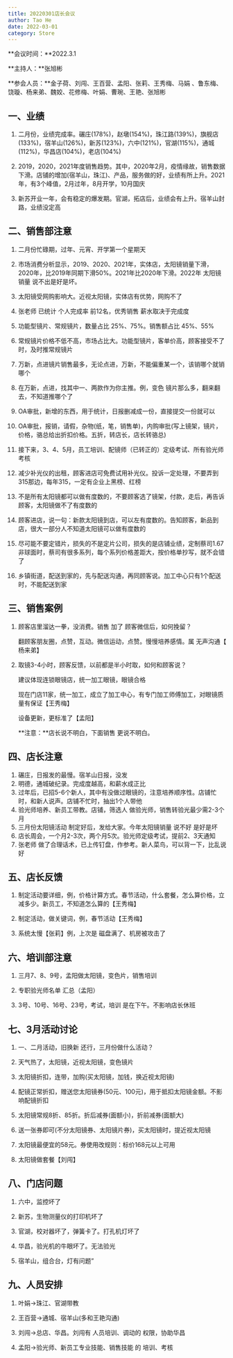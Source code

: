 ```yaml
---
title: 20220301店长会议
author: Tao He
date: 2022-03-01
category: Store
---
```




**会议时间：**2022.3.1

**主持人：**张旭彬

**参会人员：**金子荷、刘闯、王百营、孟阳、张莉、王秀梅、马娟 、鲁东梅、饶璇、杨来弟、魏姣、花修梅、叶娟、曹琬、王艳、张旭彬



## 一、业绩

1. 二月份，业绩完成率。碾庄(178%)，赵墩(154%)，珠江路(139%)，旗舰店(133%)，宿羊山(126%)，新苏(123%)，六中(121%)，官湖(115%)，通城(112%)，华昌店(104%)，老店(104%)

2. 2019，2020，2021年度销售趋势。其中，2020年2月，疫情缘故，销售数据下滑。店铺的增加(宿羊山，珠江)、产品，服务做的好，业绩有所上升。2021年，有3个峰值，2月过年，8月开学，10月国庆

3. 新苏开业一年，会有稳定的爆发期。官湖，拓店后，业绩会有上升。宿羊山封路，业绩没定高



## 二、销售部注意

1. 二月份忙碌期，过年、元宵、开学第一个星期天

2. 市场消费分析显示，2019、2020、2021年，实体店，太阳镜销量下滑，2020年，比2019年同期下滑50%。2021年比2020年下滑。2022年 太阳镜销量 说不出是好是坏。

3. 太阳镜受网购影响大。近视太阳镜，实体店有优势，网购不了

4. 张老师 已统计 个人完成率 前12名，优秀销售 薪水取决于完成度

5. 功能型镜片、常规镜片，数量占比 25%、75%。销售额占比 45%、55%

6. 常规镜片价格不低不高，市场占比大。功能型镜片，客单价高，顾客接受不了时，及时推常规镜片

7. 万新，点进镜片销售最多，无论点进，万新，不能偏重某一个，该销哪个就销哪个

8. 在万新，点进，找其中一、两款作为你主推。例，变色 镜片那么多，翻来翻去，不知道推哪个了

9. OA审批，新增的东西，用于统计，日报删减成一份，直接提交一份就可以

10. OA审批，报销，请假，杂物(纸，笔，销售单)，内购审批(写上镜架，镜片，价格，骆总给出折扣价格。五折，转店长，店长转骆总)

11. 接下来，3、4、5月，员工培训、配镜师（已转正的）定级考试、所有验光师考核

12. 减少补光仪的出租，顾客进店可免费试用补光仪。投诉一定处理，不要弄到315那边，每年315，一定有企业上黑榜、红榜

13. 不是所有太阳镜都可以做有度数的，不要顾客选了镜架，付款，走后，再告诉顾客，太阳镜做不了有度数的

14. 顾客进店，说一句：新款太阳镜到店，可以左有度数的。告知顾客，新品到店，很大一部分人不知道太阳镜可以做有度数的

15.  尽可能不要定错片，损失的不是定片公司，损失的是店铺业绩，定制蔡司1.67非球面时，蔡司有很多系列，每个系列价格差距大，按价格单抄写，就不会错了

16. 乡镇街道，配送到家的，先与配送沟通，再同顾客说。加工中心只有1个配送时，不能配送到家





## 三、销售案例

1. 顾客店里溜达一拳，没消费。销售 加了 顾客微信后，如何挽留？

   翻顾客朋友圈，点赞，互动。微信运动，点赞。慢慢培养感情。属 无声沟通【 杨来弟】

2. 取镜3-4小时，顾客反馈，以前都是半小时取，如何和顾客说？

   建议体现连锁眼镜店，统一加工眼镜，眼镜合格

   现在门店11家，统一加工，成立了加工中心，有专门加工师傅加工，对眼镜质量有保证【王秀梅】

   设备更新，更标准了【孟阳】

    **注意：**店长说不明白，下面销售 更说不明白。





## 四、店长注意

1. 碾庄，日报发的最慢。宿羊山日报，没发
2. 明德，通城破纪录。完成度越高，和薪水成正比
3. 过年后，已招5-6个新人，其中有没做过眼镜的，注意培养顺序性。店铺忙时，和新人说声。店铺不忙时，抽出1个人带他
4. 验光师培养、新员工带教。店铺，筛选人 做验光师，销售转验光最少需2-3个月
5. 三月份太阳镜活动 制定好后，发给大家。今年太阳镜销量 说不好 是好是坏
6. 店长周会，一个月2-3次，两个月5次。验光师定级考试，提前2、3天通知
7. 张老师 做了合理话术，已上传钉盘，作参考。新人菜鸟，可以背一下，比乱说好



##  五、店长反馈

1. 制定活动要详细，例，价格计算方式。春节活动，什么套餐，怎么算价格，立减多少。新员工，不知道怎么算的【王秀梅】
2. 制定活动，做关键词，例，春节活动【王秀梅】

3. 系统太慢【张莉】例，上次是 磁盘满了、机房被攻击了





## 六、培训部注意

1. 三月7、8、9号，孟阳做太阳镜，变色片，销售培训

2. 专职验光师名单 汇总（孟阳）

3. 3号、10号、16号、23号，考试，培训 是在下午。不影响店长休班





## 七、3月活动讨论

1. 一、二月活动，旧换新 还行，三月份做什么活动？

2. 天气热了，太阳镜，近视太阳镜，变色镜片

3. 太阳镜折扣，连带，加购(买太阳镜，加钱，换近视太阳镜)

4. 配镜正常折扣，赠送您太阳镜券(50元、100元)，用于抵扣太阳镜金额。不影响配镜折扣

5. 太阳镜常规8折、85折。折后减券(面额小)，折前减券(面额大)

6. 送一张券即可(不分太阳镜券、太阳镜片券)，买太阳镜时，提近视太阳镜

7. 太阳镜最便宜的58元。券使用改规则：标价168元以上可用

8. 太阳镜做套餐【刘闯】







## 八、门店问题

1. 六中，监控坏了

2. 新苏，生物测量仪的打印机坏了

3. 官湖，校对器坏了，弹簧卡了。打孔机灯坏了

4. 华昌，验光机的牛眼坏了。无法验光

5. 宿羊山，组合台，灯有问题”





## 九、人员安排

1. 叶娟->珠江、官湖带教

2. 王百营->通城、宿羊山(多和王艳沟通)

3. 刘闯->总店、华昌。刘闯有 人员培训、调动的 权限，协助华昌

4. 孟阳->验光师、新员工专业技能、销售技能 的 培训、考核
